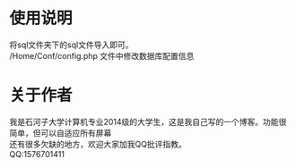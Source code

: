 <h1>使用说明</h1>
将sql文件夹下的sql文件导入即可。<br/>
/Home/Conf/config.php 文件中修改数据库配置信息<br/>

<h1>关于作者</h1>
我是石河子大学计算机专业2014级的大学生，这是我自己写的一个博客。功能很简单，但可以自适应所有屏幕<br/>
还有很多欠缺的地方，欢迎大家加我QQ批评指教。<br/>
QQ:1576701411<br/>
